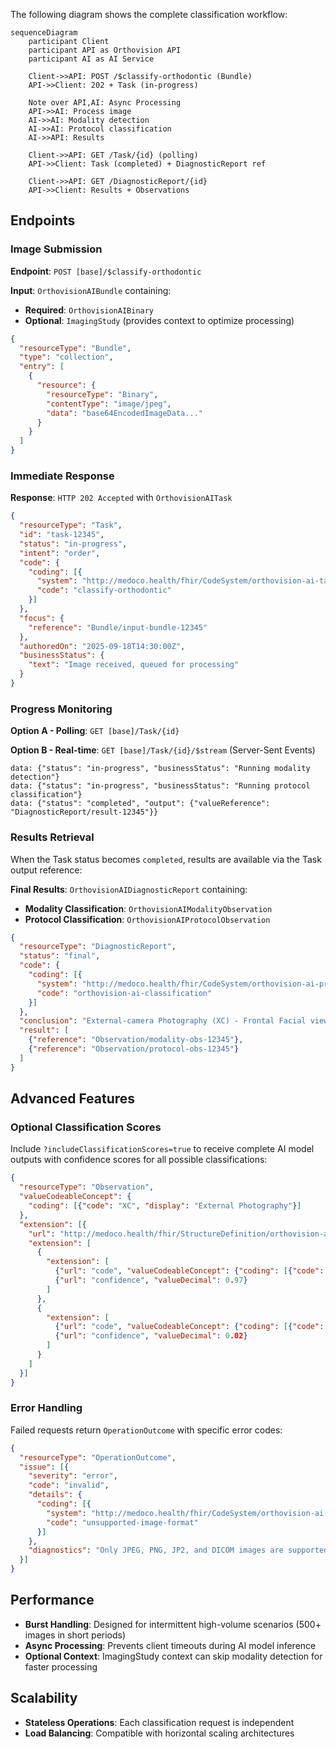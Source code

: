 The following diagram shows the complete classification workflow:
```mermaid
sequenceDiagram
    participant Client
    participant API as Orthovision API
    participant AI as AI Service

    Client->>API: POST /$classify-orthodontic (Bundle)
    API->>Client: 202 + Task (in-progress)
    
    Note over API,AI: Async Processing
    API->>AI: Process image
    AI->>AI: Modality detection
    AI->>AI: Protocol classification
    AI->>API: Results
    
    Client->>API: GET /Task/{id} (polling)
    API->>Client: Task (completed) + DiagnosticReport ref
    
    Client->>API: GET /DiagnosticReport/{id}
    API->>Client: Results + Observations
```

## Endpoints

### Image Submission

**Endpoint**: `POST [base]/$classify-orthodontic`

**Input**: `OrthovisionAIBundle` containing:
- **Required**: `OrthovisionAIBinary`
- **Optional**: `ImagingStudy` (provides context to optimize processing)

```json
{
  "resourceType": "Bundle",
  "type": "collection",
  "entry": [
    {
      "resource": {
        "resourceType": "Binary",
        "contentType": "image/jpeg",
        "data": "base64EncodedImageData..."
      }
    }
  ]
}
```

### Immediate Response

**Response**: `HTTP 202 Accepted` with `OrthovisionAITask`

```json
{
  "resourceType": "Task",
  "id": "task-12345",
  "status": "in-progress",
  "intent": "order",
  "code": {
    "coding": [{
      "system": "http://medoco.health/fhir/CodeSystem/orthovision-ai-task-types",
      "code": "classify-orthodontic"
    }]
  },
  "focus": {
    "reference": "Bundle/input-bundle-12345"
  },
  "authoredOn": "2025-09-18T14:30:00Z",
  "businessStatus": {
    "text": "Image received, queued for processing"
  }
}
```

### Progress Monitoring

**Option A - Polling**: `GET [base]/Task/{id}`

**Option B - Real-time**: `GET [base]/Task/{id}/$stream` (Server-Sent Events)

```
data: {"status": "in-progress", "businessStatus": "Running modality detection"}
data: {"status": "in-progress", "businessStatus": "Running protocol classification"}  
data: {"status": "completed", "output": {"valueReference": "DiagnosticReport/result-12345"}}
```

### Results Retrieval

When the Task status becomes `completed`, results are available via the Task output reference:

**Final Results**: `OrthovisionAIDiagnosticReport` containing:
- **Modality Classification**: `OrthovisionAIModalityObservation`
- **Protocol Classification**: `OrthovisionAIProtocolObservation`

```json
{
  "resourceType": "DiagnosticReport",
  "status": "final",
  "code": {
    "coding": [{
      "system": "http://medoco.health/fhir/CodeSystem/orthovision-ai-procedures",
      "code": "orthovision-ai-classification"
    }]
  },
  "conclusion": "External-camera Photography (XC) - Frontal Facial view identified with high confidence",
  "result": [
    {"reference": "Observation/modality-obs-12345"},
    {"reference": "Observation/protocol-obs-12345"}
  ]
}
```

## Advanced Features

### Optional Classification Scores

Include `?includeClassificationScores=true` to receive complete AI model outputs with confidence scores for all possible classifications:

```json
{
  "resourceType": "Observation",
  "valueCodeableConcept": {
    "coding": [{"code": "XC", "display": "External Photography"}]
  },
  "extension": [{
    "url": "http://medoco.health/fhir/StructureDefinition/orthovision-ai-classification-scores",
    "extension": [
      {
        "extension": [
          {"url": "code", "valueCodeableConcept": {"coding": [{"code": "XC"}]}},
          {"url": "confidence", "valueDecimal": 0.97}
        ]
      },
      {
        "extension": [
          {"url": "code", "valueCodeableConcept": {"coding": [{"code": "DX"}]}},
          {"url": "confidence", "valueDecimal": 0.02}
        ]
      }
    ]
  }]
}
```

### Error Handling

Failed requests return `OperationOutcome` with specific error codes:

```json
{
  "resourceType": "OperationOutcome",
  "issue": [{
    "severity": "error",
    "code": "invalid",
    "details": {
      "coding": [{
        "system": "http://medoco.health/fhir/CodeSystem/orthovision-ai-error-codes",
        "code": "unsupported-image-format"
      }]
    },
    "diagnostics": "Only JPEG, PNG, JP2, and DICOM images are supported. Received: image/bmp"
  }]
}
```

## Performance

- **Burst Handling**: Designed for intermittent high-volume scenarios (500+ images in short periods)
- **Async Processing**: Prevents client timeouts during AI model inference
- **Optional Context**: ImagingStudy context can skip modality detection for faster processing

## Scalability

- **Stateless Operations**: Each classification request is independent
- **Load Balancing**: Compatible with horizontal scaling architectures
